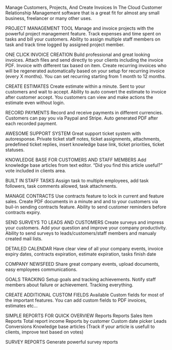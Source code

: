 Manage Customers, Projects, And Create Invoices In The Cloud
Customer Relationship Management software that is a great fit for almost any small business, freelancer or many other uses.

PROJECT MANAGEMENT TOOL
Manage and invoice projects with the powerful project management feature. Track expenses and time spent on tasks and bill your customers. Ability to assign multiple staff members on task and track time logged by assigned project member.

ONE CLICK INVOICE CREATION
Build professional and great looking invoices. Attach files and send directly to your clients including the invoice PDF. Invoice with different tax based on item. Create recurring invoices who will be regenerated automatically based on your setup for recurring invoice (every X months). You can set recurring starting from 1 month to 12 months.

CREATE ESTIMATES
Create estimate within a minute. Sent to your customers and wait to accept. Ability to auto convert the estimate to invoice after customer accept. You customers can view and make actions the estimate even without login.

RECORD PAYMENTS
Record and receive payments in different currencies. Customers can pay you via Paypal and Stripe. Auto generated PDF after each recorded payment.

AWESOME SUPPORT SYSTEM
Great support ticket system with autoresponse. Private ticket staff notes, ticket assignments, attachments, predefined ticket replies, insert knowledge base link, ticket priorities, ticket statuses.

KNOWLEDGE BASE FOR CUSTOMERS AND STAFF MEMBERS
Add knowledge base articles from text editor. “Did you find this article useful?” vote included in clients area.

BUILT IN STAFF TASKS
Assign task to multiple employees, add task followers, task comments allowed, task attachments.

MANAGE CONTRACTS
Use contracts feature to lock in current and feature sales. Create PDF documents in a minute and and to your customers via buil-in sending contracts feature. Ability to send customer reminders before contracts expiry.

SEND SURVEYS TO LEADS AND CUSTOMERS
Create surveys and impress your customers. Add your question and improve your company productivity. Ability to send surveys to leads/customers/staff members and manualy created mail lists.

DETAILED CALENDAR
Have clear view of all your company events, invoice expiry dates, contracts expiration, estimate expiration, tasks finish date

COMPANY NEWSFEED
Share great company events, upload documents, easy employees communications.

GOALS TRACKING
Setup goals and tracking achievements. Notify staff members about failure or achievement. Tracking everything.

CREATE ADDITIONAL CUSTOM FIELDS
Available Custom fields for most of the important features. You can add custom fields to PDF invoices, estimates etc...

SIMPLE REPORTS FOR QUICK OVERVIEW
Reports Reports Sales Item Reports Total report income Reports by customer Custom date picker Leads Conversions Knowledge base articles (Track if your article is usefull to clients, improve text based on votes)

SURVEY REPORTS
Generate powerful survey reports
